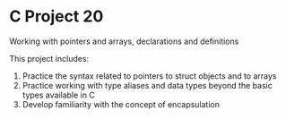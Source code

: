 # C Project 20
Working with pointers and arrays, declarations and definitions

This project includes:

1. Practice the syntax related to pointers to struct objects and to arrays
2. Practice working with type aliases and data types beyond the basic types available in C
3. Develop familiarity with the concept of encapsulation
